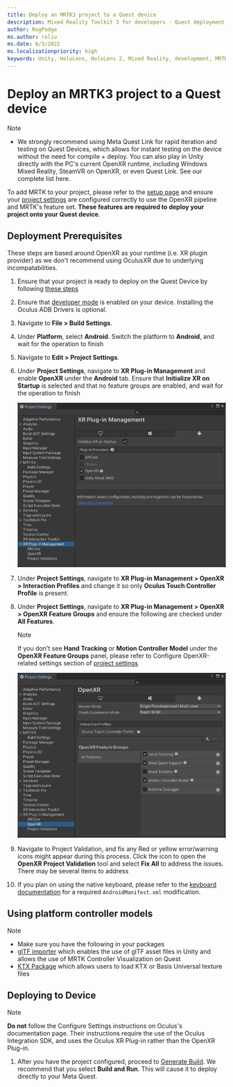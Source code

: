 ```yaml
---
title: Deploy an MRTK3 project to a Quest device
description: Mixed Reality Toolkit 3 for developers - Quest deployment.
author: RogPodge
ms.author: roliu
ms.date: 6/3/2022
ms.localizationpriority: high
keywords: Unity, HoloLens, HoloLens 2, Mixed Reality, development, MRTK3, Quest, Deployment
---
```


# Deploy an MRTK3 project to a Quest device

> [!NOTE]
> - We strongly recommend using Meta Quest Link for rapid iteration and testing on Quest Devices, which allows for instant testing on the device without the need for compile + deploy. You can also play in Unity directly with the PC's current OpenXR runtime, including Windows Mixed Reality, SteamVR on OpenXR, or even Quest Link. See our complete list here.

To add MRTK to your project, please refer to the [setup page](../setup.md) and ensure your [project settings](../setup.md#5-configure-openxr-related-settings) are configured correctly to use the OpenXR pipeline and MRTK's feature set. **These features are required to deploy your project onto your Quest device**.

## Deployment Prerequisites
These steps are based around OpenXR as your runtime (i.e. XR plugin provider) as we don't recommend using OculusXR due to underlying incompatabilities.

1. Ensure that your project is ready to deploy on the Quest Device by following [these steps](https://developer.oculus.com/documentation/unity/book-unity-gsg/) 

1. Ensure that [developer mode](https://developer.oculus.com/documentation/native/android/mobile-device-setup/#enable-developer-mode) is enabled on your device. Installing the Oculus ADB Drivers is optional.

1. Navigate to **File > Build Settings**.

1. Under **Platform**, select **Android**. Switch the platform to **Android**, and wait for the operation to finish

1. Navigate to **Edit > Project Settings**.

1. Under **Project Settings**, navigate to **XR Plug-in Management** and enable **OpenXR** under the **Android** tab. Ensure that **Initialize XR on Startup** is selected and that no feature groups are enabled, and wait for the operation to finish

    ![Quest XR Plug-in Management window](../images/oculus-xr-plug-in-management.png)

1. Under **Project Settings**, navigate to **XR Plug-in Management > OpenXR > Interaction Profiles** and change it so only **Oculus Touch Controller Profile** is present.

1. Under **Project Settings**, navigate to **XR Plug-in Management > OpenXR > OpenXR Feature Groups** and ensure the following are checked under **All Features**.

    > [!NOTE]
    > If you don't see **Hand Tracking** or **Motion Controller Model** under the **OpenXR Feature Groups** panel, please refer to Configure OpenXR-related settings section of [project settings](../setup.md#5-configure-openxr-related-settings)

    ![Meta Quest OpenXR](../images/oculus-openxr.png)

1. Navigate to Project Validation, and fix any Red or yellow error/warning icons might appear during this process. Click the icon to open the **OpenXR Project Validation** tool and select **Fix All** to address the issues. There may be several items to address

1. If you plan on using the native keyboard, please refer to the [keyboard documentation](../../mrtk3-input/packages/input/System-keyboard.md#meta-quest-specific-setup) for a required `AndroidManifest.xml` modification.

## Using platform controller models

> [!NOTE]
> - Make sure you have the following in your packages
> - [glTF importer](https://github.com/atteneder/glTFast) which enables the use of glTF asset files in Unity and allows the use of MRTK Controller Visualization on Quest
> - [KTX Package](https://github.com/atteneder/KtxUnity) which allows users to load KTX or Basis Universal texture files

## Deploying to Device

> [!NOTE]
> **Do not** follow the Configure Settings instructions on Oculus's documentation page. Their instructions require the  use of the Oculus Integration SDK, and uses the Oculus XR Plug-in rather than the OpenXR Plug-in.

1. After you have the project configured, proceed to [Generate Build](https://developer.oculus.com/documentation/unity/unity-build/#generate-build). We recommend that you select **Build and Run**. This will cause it to deploy directly to your Meta Quest.
